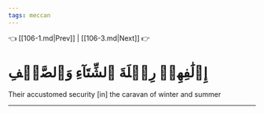 ```yaml
---
tags: meccan
---
```


👈 [[106-1.md|Prev]] | [[106-3.md|Next]] 👉

# إِۦلَٰفِهِمۡ رِحۡلَةَ ٱلشِّتَآءِ وَٱلصَّيۡفِ

Their accustomed security [in] the caravan of winter and summer

---

